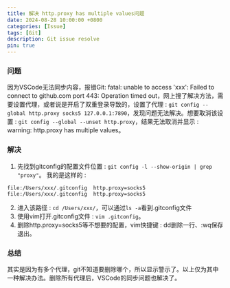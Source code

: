 ```yaml
---
title: 解决 http.proxy has multiple values问题
date: 2024-08-28 10:00:00 +0800
categories: [Issue]
tags: [Git]
description: Git issue resolve
pin: true
---
```


### 问题
因为VSCode无法同步内容，报错Git: fatal: unable to access 'xxx': Failed to connect to github.com port 443: Operation timed out，网上搜了解决方法，需要设置代理，或者说是开启了双重登录导致的，设置了代理 : `git config --global http.proxy socks5 127.0.0.1:7890`，发现问题无法解决。想要取消该设置 : `git config --global --unset http.proxy`，结果无法取消并显示 : warning: http.proxy has multiple values。

### 解决
1. 先找到gitconfig的配置文件位置 : `git config -l --show-origin | grep "proxy"`。
我的是这样的 : 
```text
file:/Users/xxx/.gitconfig	http.proxy=socks5
file:/Users/xxx/.gitconfig	http.proxy=socks5
```
2. 进入该路径 : `cd /Users/xxx/`，可以通过`ls -a`看到.gitconfig文件
3. 使用vim打开.gitconfig文件 : `vim .gitconfig`。
4. 删除http.proxy=socks5等不想要的配置，vim快捷键 : dd删除一行、:wq保存退出。

### 总结
其实是因为有多个代理，git不知道要删除哪个，所以显示警示了。以上仅为其中一种解决办法。删除所有代理后，VSCode的同步问题也解决了。



